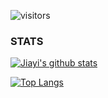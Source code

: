 <!-- ### Hi there 👋 -->

![visitors](https://visitor-badge.glitch.me/badge?page_id=sheepzh.sheepzh)

<!--
**sheepzh/sheepzh** is a ✨ _special_ ✨ repository because its `README.md` (this file) appears on your GitHub profile.

Here are some ideas to get you started:

- 🔭 I’m currently working on ...
- 🌱 I’m currently learning ...
- 👯 I’m looking to collaborate on ...
- 🤔 I’m looking for help with ...
- 💬 Ask me about ...
- 📫 How to reach me: ...
- 😄 Pronouns: ...
- ⚡ Fun fact: ...
-->

### STATS

[![Jiayi's github stats](https://github-readme-stats.vercel.app/api?username=sheepzh&show_icons=true)](https://github.com/sheepzh/github-readme-stats)

[![Top Langs](https://github-readme-stats.vercel.app/api/top-langs/?username=sheepzh&layout=compact)](https://github.com/sheepzh/github-readme-stats)
